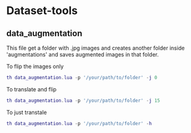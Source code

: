 Dataset-tools
================


## data_augmentation
This file get a folder with .jpg images and creates another folder inside 'augmentations' and saves augmented images in that folder.

To flip the images only 

```lua
th data_augmentation.lua -p '/your/path/to/folder' -j 0 
```

To translate and flip 
```lua
th data_augmentation.lua -p '/your/path/to/folder' -j 15
```

To just transtale 
```lua
th data_augmentation.lua -p '/your/path/to/folder' -h
```
